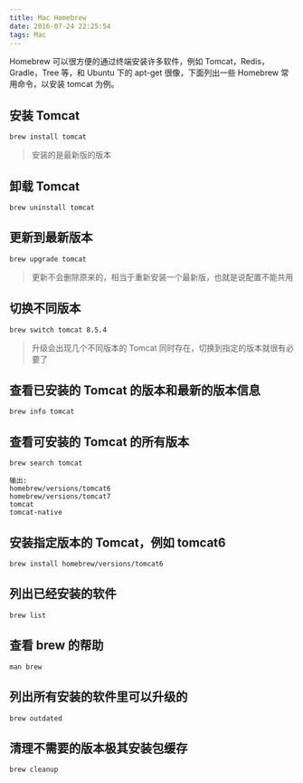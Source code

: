 ```yaml
---
title: Mac Homebrew
date: 2016-07-24 22:25:54
tags: Mac
---
```


Homebrew 可以很方便的通过终端安装许多软件，例如 Tomcat，Redis，Gradle，Tree 等，和 Ubuntu 下的 apt-get 很像，下面列出一些 Homebrew 常用命令，以安装 tomcat 为例。

<!--more-->

## 安装 Tomcat
```
brew install tomcat
```
> 安装的是最新版的版本

## 卸载 Tomcat
```
brew uninstall tomcat
```

## 更新到最新版本
```
brew upgrade tomcat
```
> 更新不会删除原来的，相当于重新安装一个最新版，也就是说配置不能共用

## 切换不同版本
```
brew switch tomcat 8.5.4
```
> 升级会出现几个不同版本的 Tomcat 同时存在，切换到指定的版本就很有必要了

## 查看已安装的 Tomcat 的版本和最新的版本信息
```
brew info tomcat
```

## 查看可安装的 Tomcat 的所有版本
```
brew search tomcat

输出:
homebrew/versions/tomcat6
homebrew/versions/tomcat7
tomcat
tomcat-native
```

## 安装指定版本的 Tomcat，例如 tomcat6
```
brew install homebrew/versions/tomcat6
```

## 列出已经安装的软件
```
brew list
```

## 查看 brew 的帮助
```
man brew
```

## 列出所有安装的软件里可以升级的
```
brew outdated
```

## 清理不需要的版本极其安装包缓存
```
brew cleanup
```
